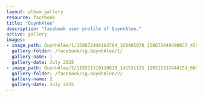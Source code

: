 ```yaml
---
layout: album_gallery
resource: facebook
title: "QuynhAlee"
description: "facebook user profile of QuynhAlee."
active: gallery
images:
- image_path: QuynhAlee/1/158672446164704_169465070_158672449498037_4593768615840575763_n.jpg
  gallery-folder: /facebook/ig.QuynhAlee/1/
  gallery-name: 1
  gallery-date: July 2025
- image_path: QuynhAlee/2/119211310110818_145531125_119211313444151_6020614753783629405_n.jpg
  gallery-folder: /facebook/ig.QuynhAlee/2/
  gallery-name: 2
  gallery-date: July 2025
---
```

